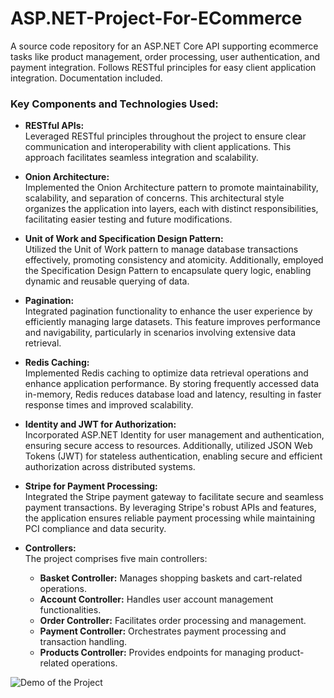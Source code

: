 # ASP.NET-Project-For-ECommerce
A source code repository for an ASP.NET Core API supporting ecommerce tasks like product management, order processing, user authentication, and payment integration. Follows RESTful principles for easy client application integration. Documentation included.
### Key Components and Technologies Used:

- **RESTful APIs:**  
  Leveraged RESTful principles throughout the project to ensure clear communication and interoperability with client applications. This approach facilitates seamless integration and scalability.

- **Onion Architecture:**  
  Implemented the Onion Architecture pattern to promote maintainability, scalability, and separation of concerns. This architectural style organizes the application into layers, each with distinct responsibilities, facilitating easier testing and future modifications.

- **Unit of Work and Specification Design Pattern:**  
  Utilized the Unit of Work pattern to manage database transactions effectively, promoting consistency and atomicity. Additionally, employed the Specification Design Pattern to encapsulate query logic, enabling dynamic and reusable querying of data.

- **Pagination:**  
  Integrated pagination functionality to enhance the user experience by efficiently managing large datasets. This feature improves performance and navigability, particularly in scenarios involving extensive data retrieval.

- **Redis Caching:**  
  Implemented Redis caching to optimize data retrieval operations and enhance application performance. By storing frequently accessed data in-memory, Redis reduces database load and latency, resulting in faster response times and improved scalability.

- **Identity and JWT for Authorization:**  
  Incorporated ASP.NET Identity for user management and authentication, ensuring secure access to resources. Additionally, utilized JSON Web Tokens (JWT) for stateless authentication, enabling secure and efficient authorization across distributed systems.

- **Stripe for Payment Processing:**  
  Integrated the Stripe payment gateway to facilitate secure and seamless payment transactions. By leveraging Stripe's robust APIs and features, the application ensures reliable payment processing while maintaining PCI compliance and data security.

- **Controllers:**  
  The project comprises five main controllers:
    - **Basket Controller:** Manages shopping baskets and cart-related operations.
    - **Account Controller:** Handles user account management functionalities.
    - **Order Controller:** Facilitates order processing and management.
    - **Payment Controller:** Orchestrates payment processing and transaction handling.
    - **Products Controller:** Provides endpoints for managing product-related operations.
 
![Demo of the Project](https://github.com/3ZMTOO/ASP.NET-Project-For-ECommerce/demo.gif)


